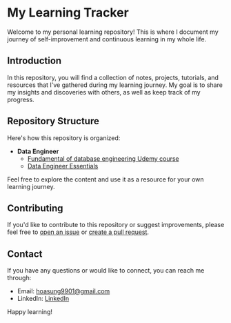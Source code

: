 # My Learning Tracker
Welcome to my personal learning repository! This is where I document my journey of self-improvement and continuous learning in my whole life.

## Introduction
In this repository, you will find a collection of notes, projects, tutorials, and resources that I've gathered during my learning journey. My goal is to share my insights and discoveries with others, as well as keep track of my progress.

## Repository Structure
Here's how this repository is organized:
- **Data Engineer**
  - [Fundamental of database engineering Udemy course](./Data%20Engineer/Fundamental%20of%20database%20engineering%20Udemy%20course)
  - [Data Engineer Essentials](./Data%20Engineer/Data%20Engineer%20Essentials)

Feel free to explore the content and use it as a resource for your own learning journey.


## Contributing
If you'd like to contribute to this repository or suggest improvements, please feel free to [open an issue](../../issues) or [create a pull request](../../pulls).

## Contact
If you have any questions or would like to connect, you can reach me through:
- Email: hoasung9901@gmail.com
- LinkedIn: [LinkedIn](https://www.linkedin.com/in/son-le-thanh-42892a16b/)


Happy learning!

